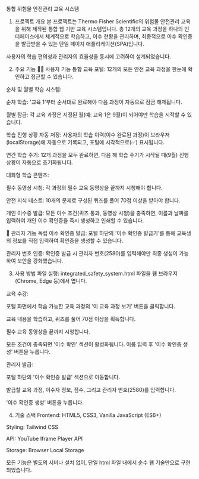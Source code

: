 통합 위험물 안전관리 교육 시스템
1. 프로젝트 개요
본 프로젝트는 Thermo Fisher Scientific의 위험물 안전관리 교육을 위해 제작된 통합 웹 기반 교육 시스템입니다. 총 12개의 교육 과정을 하나의 인터페이스에서 체계적으로 학습하고, 이수 현황을 관리하며, 최종적으로 이수 확인증을 발급받을 수 있는 단일 페이지 애플리케이션(SPA)입니다.

사용자의 학습 편의성과 관리자의 효율성을 동시에 고려하여 설계되었습니다.

2. 주요 기능
👨‍🏫 사용자 기능
통합 교육 포털: 12개의 모든 안전 교육 과정을 한눈에 확인하고 접근할 수 있습니다.

순차 및 월별 학습 시스템:

순차 학습: '교육 1'부터 순서대로 완료해야 다음 과정이 자동으로 잠금 해제됩니다.

월별 잠금: 각 교육 과정은 지정된 월(예: 교육 1은 9월)이 되어야만 학습을 시작할 수 있습니다.

학습 진행 상황 자동 저장: 사용자의 학습 이력(이수 완료된 과정)이 브라우저(localStorage)에 자동으로 기록되고, 포털에 시각적으로(✅) 표시됩니다.

연간 학습 주기: 12개 과정을 모두 완료하면, 다음 해 학습 주기가 시작될 때(9월) 진행 상황이 자동으로 초기화됩니다.

대화형 학습 콘텐츠:

필수 동영상 시청: 각 과정의 필수 교육 동영상을 끝까지 시청해야 합니다.

안전 지식 테스트: 10개의 문제로 구성된 퀴즈를 풀어 70점 이상을 받아야 합니다.

개인 이수증 발급: 모든 이수 조건(퀴즈 통과, 동영상 시청)을 충족하면, 이름과 날짜를 입력하여 개인 이수 확인증을 즉시 생성하고 인쇄할 수 있습니다.

🔑 관리자 기능
독립 이수 확인증 발급: 포털 하단의 '이수 확인증 발급기'를 통해 교육생의 정보를 직접 입력하여 확인증을 생성할 수 있습니다.

관리자 번호 인증: 확인증 발급 시 관리자 번호(2580)를 입력해야만 최종 생성이 가능하여 보안을 강화했습니다.

3. 사용 방법
파일 실행: integrated_safety_system.html 파일을 웹 브라우저(Chrome, Edge 등)에서 엽니다.

교육 수강:

포털 화면에서 학습 가능한 교육 과정의 '이 교육 과정 보기' 버튼을 클릭합니다.

교육 내용을 학습하고, 퀴즈를 풀어 70점 이상을 획득합니다.

필수 교육 동영상을 끝까지 시청합니다.

모든 조건이 충족되면 '이수 확인' 섹션이 활성화됩니다. 이름 입력 후 '이수 확인증 생성' 버튼을 누릅니다.

관리자 발급:

포털 하단의 '이수 확인증 발급' 섹션으로 이동합니다.

발급할 교육 과정, 이수자 정보, 점수, 그리고 관리자 번호(2580)를 입력합니다.

'이수 확인증 생성' 버튼을 누릅니다.

4. 기술 스택
Frontend: HTML5, CSS3, Vanilla JavaScript (ES6+)

Styling: Tailwind CSS

API: YouTube Iframe Player API

Storage: Browser Local Storage

모든 기능은 별도의 서버나 설치 없이, 단일 html 파일 내에서 순수 웹 기술만으로 구현되었습니다.
